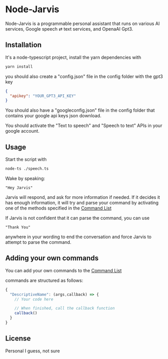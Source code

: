 # Node-Jarvis

Node-Jarvis is a programmable personal assistant that runs on various AI services, Google speech ⇄ text services, and OpenaAI Gpt3.

## Installation

It's a node-typescript project, install the yarn dependencies with

```bash
yarn install
```

you should also create a "config.json" file in the config folder with the gpt3 key

```json
{
  "apikey": "YOUR_GPT3_API_KEY"
}
```

You should also have a "googleconfig.json" file in the config folder that contains your google api keys json download.

You should activate the "Text to speech" and "Speech to text" APIs in your google account.

## Usage

Start the script with

```bash
node-ts ./speech.ts
```

Wake by speaking:

```
"Hey Jarvis"
```

Jarvis will respond, and ask for more information if needed.
If it decides it has enough information, it will try and parse your command by activating one of the methods specified in the
[Command List](./config/commands.ts)

If Jarvis is not confident that it can parse the command, you can use

```
"Thank You"
```

anywhere in your wording to end the conversation and force Jarvis to attempt to parse the command.

## Adding your own commands

You can add your own commands to the [Command List](./config/commands.ts)

commands are structured as follows:

```ts
{
  "DescriptiveName": (args,callback) => {
    // Your code here

    // When finished, call the callback function
    callback()
  }
}
```

## License

Personal I guess, not sure
